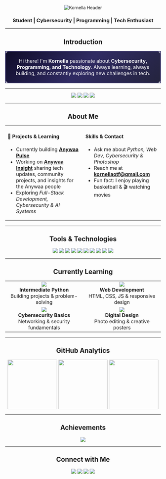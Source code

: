 <!-- Header -->
<p align="center">
  <img src="https://capsule-render.vercel.app/api?type=waving&color=0:0f0c29,100:302b63&height=120&section=header&text=Kornella+Obang&fontSize=45&fontColor=ffffff&animation=fadeIn&fontAlignY=35" alt="Kornella Header"/>
</p>

<h3 align="center"> Student | Cybersecurity | Programming | Tech Enthusiast</h3>

---

<h2 align="center"> Introduction</h2>  

<p align="center">
<table>
<tr>
<td align="center" style="border: 2px solid #302b63; border-radius: 12px; padding: 20px; background: linear-gradient(135deg, #0f0c29, #302b63, #24243e); color: white; font-size: 16px;">
Hi there! I'm <b>Kornella</b> passionate about <b>Cybersecurity, Programming, and Technology</b>.  
Always learning, always building, and constantly exploring new challenges in tech.  
</td>
</tr>
</table>
</p>

---

<!-- Badges -->
<p align="center">
<img src="https://img.shields.io/badge/Python-3776AB?style=for-the-badge&logo=python&logoColor=white"/>
<img src="https://img.shields.io/badge/WebDev-F7DF1E?style=for-the-badge&logo=html5&logoColor=black"/>
<img src="https://img.shields.io/badge/Cybersecurity-FF007F?style=for-the-badge&logo=linux&logoColor=white"/>
<img src="https://img.shields.io/badge/Photoshop-31A8FF?style=for-the-badge&logo=adobe-photoshop&logoColor=white"/>
</p>

---

<h2 align="center"> About Me</h2>  

<table align="center" width="100%">
<tr>
<td width="50%" valign="top">

#### 🚀 Projects & Learning  
- Currently building **[Anywaa Pulse](https://www.facebook.com/anywaapulse)**  
- Working on **[Anywaa Insight](https://www.facebook.com/anywaainsight)** sharing tech updates, community projects, and insights for the Anywaa people  
- Exploring *Full-Stack Development, Cybersecurity & AI Systems*

</td>
<td width="50%" valign="top">

#### Skills & Contact  
- Ask me about *Python, Web Dev, Cybersecurity & Photoshop*  
- Reach me at **kornellaotf@gmail.com**  
- Fun fact: I enjoy playing basketball & 🎬 watching movies  

</td>
</tr>
</table>

---

<h2 align="center"> Tools & Technologies</h2>  

<p align="center">
<img src="https://img.shields.io/badge/JavaScript-F7DF1E?style=for-the-badge&logo=javascript&logoColor=black"/>
<img src="https://img.shields.io/badge/React-20232A?style=for-the-badge&logo=react&logoColor=61DAFB"/>
<img src="https://img.shields.io/badge/Tailwind_CSS-38B2AC?style=for-the-badge&logo=tailwind-css&logoColor=white"/>
<img src="https://img.shields.io/badge/Node.js-339933?style=for-the-badge&logo=node.js&logoColor=white"/>
<img src="https://img.shields.io/badge/MongoDB-4EA94B?style=for-the-badge&logo=mongodb&logoColor=white"/>
<img src="https://img.shields.io/badge/Git-F05032?style=for-the-badge&logo=git&logoColor=white"/>
<img src="https://img.shields.io/badge/Linux-FCC624?style=for-the-badge&logo=linux&logoColor=black"/>
<img src="https://img.shields.io/badge/Kali_Linux-557C94?style=for-the-badge&logo=kalilinux&logoColor=white"/>
<img src="https://img.shields.io/badge/Photoshop-31A8FF?style=for-the-badge&logo=adobe-photoshop&logoColor=white"/>
<img src="https://img.shields.io/badge/Illustrator-FF9A00?style=for-the-badge&logo=adobe-illustrator&logoColor=white"/>
</p>

---

<h2 align="center"> Currently Learning</h2>  

<table align="center">
<tr>
<td align="center" width="50%">
<img src="https://img.shields.io/badge/Python-3776AB?style=for-the-badge&logo=python&logoColor=white"/><br>
<b>Intermediate Python</b><br>
Building projects & problem-solving
</td>
<td align="center" width="50%">
<img src="https://img.shields.io/badge/HTML5-E34F26?style=for-the-badge&logo=html5&logoColor=white"/><br>
<b>Web Development</b><br>
HTML, CSS, JS & responsive design
</td>
</tr>
<tr>
<td align="center" width="50%">
<img src="https://img.shields.io/badge/Cybersecurity-FF007F?style=for-the-badge&logo=linux&logoColor=white"/><br>
<b>Cybersecurity Basics</b><br>
Networking & security fundamentals
</td>
<td align="center" width="50%">
<img src="https://img.shields.io/badge/Photoshop-31A8FF?style=for-the-badge&logo=adobe-photoshop&logoColor=white"/><br>
<b>Digital Design</b><br>
Photo editing & creative posters
</td>
</tr>
</table>

---

<h2 align="center"> GitHub Analytics</h2>  

<p align="center">
<img src="https://github-readme-stats.vercel.app/api?username=kornella&show_icons=true&theme=tokyonight&hide_border=true" height="160px"/>
<img src="https://github-readme-streak-stats.herokuapp.com/?user=kornella&theme=tokyonight&hide_border=true" height="160px"/>
<img src="https://github-readme-stats.vercel.app/api/top-langs/?username=kornella&layout=compact&theme=tokyonight&hide_border=true" height="160px"/>
</p>

---

<h2 align="center"> Achievements</h2>  

<p align="center">
<img src="https://github-profile-trophy.vercel.app/?username=kornella&theme=darkhub&margin-w=10&margin-h=10&column=4&no-frame=true"/>
</p>  

---

<h2 align="center"> Connect with Me</h2>  

<p align="center">
<a href="https://github.com/kornellaotf"><img src="https://img.shields.io/badge/GitHub-000000?style=for-the-badge&logo=github&logoColor=white"/></a>
<a href="https://linkedin.com/in/kornellaotf"><img src="https://img.shields.io/badge/LinkedIn-0A66C2?style=for-the-badge&logo=linkedin&logoColor=white"/></a>
<a href="https://instagram.com/kornellaotf"><img src="https://img.shields.io/badge/Instagram-E4405F?style=for-the-badge&logo=instagram&logoColor=white"/></a>
<a href="mailto:kornellaotf@gmail.com"><img src="https://img.shields.io/badge/Email-D14836?style=for-the-badge&logo=gmail&logoColor=white"/></a>
</p>
